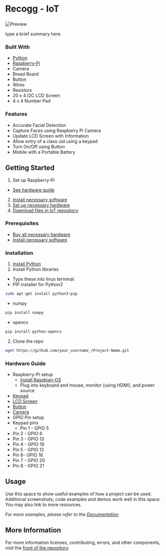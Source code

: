 # Recogg - IoT

###  ###

![Preview]()

type a brief summary here.

<!-- BUILT WITH -->
### Built With

* [Python](https://img.shields.io/badge/python-3.6-blue)
* [Raspberry-Pi](https://img.shields.io/badge/raspberry--pi-4-green)
* Camera
* Bread Board
* Button
* Wires
* Resistors
* 20 x 4 I2C LCD Screen
* 4 x 4 Number Pad

### Features
* Accurate Facial Detection
* Capture Faces using Raspberry Pi Camera
* Update LCD Screen with Information
* Allow entry of a class uid using a keypad
* Turn On/Off using Button
* Mobile with a Portable Battery

## Getting Started
1. Set up Raspberry-Pi
  * [See hardware guide](#hardware-guide)
2. [Install necessary software](#installation)
3. [Set up necessary hardware](#hardware-guide)
4. [Download files in IoT repository](#installation)

### Prerequisites
* [Buy all necessary hardware](#built-with)
* [Install necessary software](#installation)
  
<!-- INSTALLATION -->
### Installation

1. [Install Python](https://img.shields.io/badge/python-3.6-blue)
2. Install Python libraries
  * Type these into linux terminal: 
  * PIP installer for Python3
  ```sh
  sudo apt-get install python3-pip
  ```
  * numpy
  ```sh
  pip install numpy
  ```
  * opencv
  ```sh
  pip install python-opencv
  ```
2. Clone the repo
```sh
wget https://github.com/your_username_/Project-Name.git
```

<!-- HARDWARE GUIDE -->
### Hardware Guide
* Raspberry-Pi setup
  * [Install Raspbian-OS](https://www.raspberrypi.org/documentation/installation/installing-images/)
  * Plug into keyboard and mouse, monitor (using HDMI), and power source
* [Keypad](https://maker.pro/raspberry-pi/tutorial/how-to-use-a-keypad-with-a-raspberry-pi-4)
* [LCD Screen](https://www.youtube.com/watch?v=F9IVtKa8C7Q)
* [Button](https://raspberrypihq.com/use-a-push-button-with-raspberry-pi-gpio/)
* [Camera](https://projects.raspberrypi.org/en/projects/getting-started-with-picamera)
* GPIO Pin setup
 * Keypad pins
   * Pin 1 - GPIO 5
* Pin 2 - GPIO 6
* Pin 3 - GPIO 13
* Pin 4 - GPIO 19
* Pin 5 - GPIO 12 
* Pin 6- GPIO 16
* Pin 7 - GPIO 20 
* Pin 8 - GPIO 21 


<!-- USAGE EXAMPLES -->
## Usage


Use this space to show useful examples of how a project can be used. Additional screenshots, code examples and demos work well in this space. You may also link to more resources.

_For more examples, please refer to the [Documentation](https://example.com)_

## More Information ##

For more information licenses, contributing, errors, and other components, visit the [front of the repository](https://github.com/ashayp22/Recogg).




